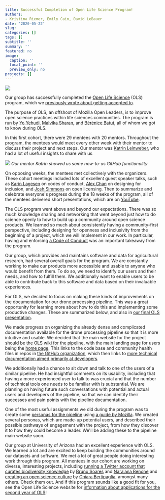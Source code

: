 ```yaml
---
title: Successful Completion of Open Life Science Program! 
authors: 
- Kristina Riemer, Emily Cain, David LeBauer
date: '2020-05-22'
slug: 
categories: []
tags: []
subtitle: ''
summary: ''
featured: no
image:
  caption: ''
  focal_point: ''
  preview_only: no
projects: []
---
```


![](/post/2020-05-22-ols-results_files/ols_logo.jpg)

Our group has successfully completed the [Open Life Science](https://openlifesci.org/) (OLS) program, which we [previously wrote about getting accepted to](https://datascience.cals.arizona.edu/news/2020/01/diag-accepted-open-life-science-program).

The purpose of OLS, an offshoot of Mozilla Open Leaders, is to improve open science practices within life sciences communities. 
The program is run by [Yo Yehudi](http://yo-yehudi.com/), [Malvika Sharan](https://malvikasharan.github.io/), and [Bérénice Batut](http://bebatut.fr/), all of whom we got to know during OLS. 

In this first cohort, there were 29 mentees with 20 mentors. 
Throughout the program, the mentees would meet every other week with their mentor to discuss their project and next steps. Our mentor was [Katrin Leinweber](https://github.com/katrinleinweber), who had a lot of useful insights to share with us. 

![](/post/2020-05-22-ols-results_files/ols_mentor.png)
*Our mentor Katrin showed us some new-to-us GitHub functionality*

On opposing weeks, the mentees met collectively with the organizers. 
These cohort meetings included lots of excellent guest speaker talks, such as [Karin Lagesen](https://folk.uio.no/karinlag/) on codes of conduct, [Alex Chan](https://alexwlchan.net/) on designing for inclusion, and [Josh Simmons](https://joshsimmons.com/) on open licensing. 
Then to summarize and celebrate everyone's progress during the 18 weeks of the program, all of the mentees delivered short presentations, which are on [YouTube](https://www.youtube.com/c/OpenLifeSci). 

The OLS program went above and beyond our expectations. 
There was so much knowledge sharing and networking that went beyond just how to do science openly to how to build up a community around open science products. 
We learned so much about consistently having a community-first perspective, including designing for openness and inclusivity from the beginning of a project, which we will implement in our work. 
In particular, having and enforcing [a Code of Conduct](https://mozilla.github.io/open-leadership-training-series/articles/building-communities-of-contributors/write-a-code-of-conduct/) was an important takeaway from the program. 

Our group, which provides and maintains software and data for agricultural research, had several overall goals for the program. 
We are constantly working to make our products more accessible and usable to anyone who would benefit from them. 
To do so, we need to identify our users and their needs, and how to fulfill them. 
We additionally want to enable users to be able to contribute back to this software and data based on their invaluable experiences. 

For OLS, we decided to focus on making these kinds of improvements on the documentation for our drone processing pipeline. 
This was a great opportunity for learning more about how to do this and implementing some productive changes. 
These are summarized below, and also in [our final OLS presentation](https://github.com/az-digitalag/organization/blob/master/presentations/20200520_OLS.pdf). 

We made progress on organizing the already dense and complicated documentation available for the drone processing pipeline so that it is more intuitive and usable. 
We decided that the main website for the project should be [the OLS wiki for the pipeline](https://osf.io/xdkcy/), with the main landing page for users being the [home page](https://osf.io/xdkcy/wiki/home/). 
This links to the code base and community health files in repos in [the GitHub organization](https://github.com/agPipeline), which then links to [more technical documentation aimed primarily at developers](https://agpipeline.github.io/). 

We additionally had a chance to sit down and talk to one of the users of a similar pipeline. 
He had insightful comments on its usability, including that having a more experienced user to talk to was crucial and that the number of technical tools one needs to be familiar with is substantial. 
We are planning on having future such conversations with potential and actual users and developers of the pipeline, so that we can identify their successes and pain points with the pipeline documentation. 

One of the most useful assignments we did during the program was to create some [personas for the pipeline](https://docs.google.com/document/d/1NN3w2jWYvPaYVJ1IMONxnclYwjSmMV8eiAHkGreucOI/edit) using [a guide by Mozilla](https://mozilla.github.io/open-leadership-training-series/articles/building-communities-of-contributors/bring-on-contributors-using-personas-and-pathways/). 
We created several personas, which are made-up potential users, and described their possible pathways of engagement with the project, from how they discover it to how they could become a leader. 
We'll be adding these to the pipeline main website soon. 

Our group at University of Arizona had an excellent experience with OLS. 
We learned a lot and are excited to keep building the communities around our datasets and software. 
We met a lot of great people doing interesting work through this program. 
All mentees in our cohort are working on diverse, interesting projects, including [running a Twitter account that curates biodiversity knowledge](https://twitter.com/BiodivFoco) by [Bruno Soares](https://twitter.com/Bruno_E_Soares) and [Naraiana Benone](https://www.researchgate.net/profile/Naraiana_Benone2) and [creating an open science culture](https://chiarabertipaglia.github.io/Infusing-a-culture-of-open-science-within-the-community-of-the-Zuckerman-Institute/) by [Chiara Bertipaglia](https://www.linkedin.com/in/chiarabertipaglia/), amongst many others. 
Check them out. 
And if this program sounds like a good fit for you, see the Open Life Science website for [information about applications for the second year of OLS](https://openlifesci.org/index#applications)! 
